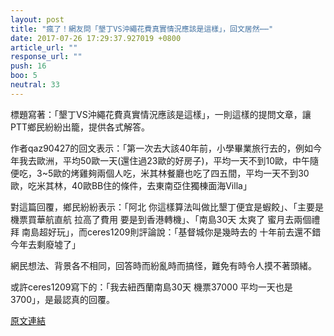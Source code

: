 ```yaml
---
layout: post
title: "瘋了！網友問「墾丁VS沖繩花費真實情況應該是這樣」，回文居然⋯⋯"
date: 2017-07-26 17:29:37.927019 +0800
article_url: ""
response_url: ""
push: 16
boo: 5
neutral: 33
---
```


標題寫著：「墾丁VS沖繩花費真實情況應該是這樣」，一則這樣的提問文章，讓PTT鄉民紛紛出籠，提供各式解答。

作者qaz90427的回文表示：「第一次去大該40年前，小學畢業旅行去的，例如今年我去歐洲，平均50歐一天(還住過23歐的好房子)，平均一天不到10歐，中午隨便吃，3~5歐的烤雞夠兩個人吃，米其林餐廳也吃了四五間，平均一天不到30歐，吃米其林，40歐BB住的條件，去東南亞住獨棟面海Villa」

對這篇回覆，鄉民紛紛表示：「阿北 你這樣算法叫做比墾丁便宜是蝦餃」、「主要是機票買華航直航 拉高了費用 要是到香港轉機」、「南島30天  太爽了 蜜月去兩個禮拜 南島超好玩」，而ceres1209則評論說：「基督城你是幾時去的 十年前去還不錯 今年去剩廢墟了」

網民想法、背景各不相同，回答時而紛亂時而搞怪，難免有時令人摸不著頭緒。

或許ceres1209寫下的：「我去紐西蘭南島30天 機票37000 平均一天也是3700」，是最認真的回覆。

<a href = "https://www.ptt.cc/bbs/Gossiping/M.1501056487.A.299.html">原文連結</a>

